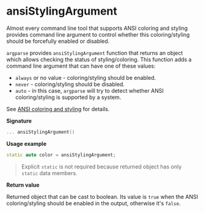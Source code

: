 # ansiStylingArgument

Almost every command line tool that supports ANSI coloring and styling provides command line argument to control whether
this coloring/styling should be forcefully enabled or disabled.

`argparse` provides `ansiStylingArgument` function that returns an object which allows checking the status of styling/coloring.
This function adds a command line argument that can have one of these values:
- `always` or no value - coloring/styling should be enabled.
- `never` - coloring/styling should be disabled.
- `auto` - in this case, `argparse` will try to detect whether ANSI coloring/styling is supported by a system.

See [ANSI coloring and styling](ANSI-coloring-and-styling.md) for details.

**Signature**

```C++
... ansiStylingArgument()
```

**Usage example**

```C++
static auto color = ansiStylingArgument;
```

> Explicit `static` is not required because returned object has only `static` data members.

**Return value**

Returned object that can be cast to boolean. Its value is `true` when the ANSI coloring/styling should be enabled in the output,
otherwise it's `false`.
